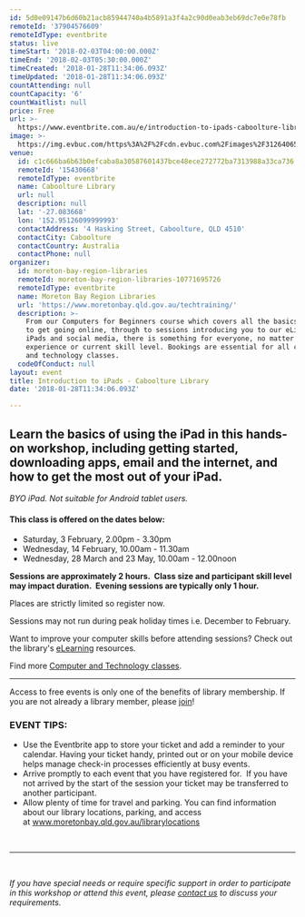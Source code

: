 ```yaml
---
id: 5d0e09147b6d60b21acb85944740a4b5891a3f4a2c90d0eab3eb69dc7e0e78fb
remoteId: '37904576609'
remoteIdType: eventbrite
status: live
timeStart: '2018-02-03T04:00:00.000Z'
timeEnd: '2018-02-03T05:30:00.000Z'
timeCreated: '2018-01-28T11:34:06.093Z'
timeUpdated: '2018-01-28T11:34:06.093Z'
countAttending: null
countCapacity: '6'
countWaitlist: null
price: Free
url: >-
  https://www.eventbrite.com.au/e/introduction-to-ipads-caboolture-library-tickets-37904576609?aff=ebapi
image: >-
  https://img.evbuc.com/https%3A%2F%2Fcdn.evbuc.com%2Fimages%2F31264065%2F175653860817%2F1%2Foriginal.jpg?s=2e2abcf23febdc43647146ada70e2c4d
venue:
  id: c1c666ba6b63b0efcaba8a30587601437bce48ece272772ba7313988a33ca736
  remoteId: '15430668'
  remoteIdType: eventbrite
  name: Caboolture Library
  url: null
  description: null
  lat: '-27.083668'
  lon: '152.95126099999993'
  contactAddress: '4 Hasking Street, Caboolture, QLD 4510'
  contactCity: Caboolture
  contactCountry: Australia
  contactPhone: null
organizer:
  id: moreton-bay-region-libraries
  remoteId: moreton-bay-region-libraries-10771695726
  remoteIdType: eventbrite
  name: Moreton Bay Region Libraries
  url: 'https://www.moretonbay.qld.gov.au/techtraining/'
  description: >-
    From our Computers for Beginners course which covers all the basics you need
    to get going online, through to sessions introducing you to our eLibrary,
    iPads and social media, there is something for everyone, no matter your past
    experience or current skill level. Bookings are essential for all computer
    and technology classes.
  codeOfConduct: null
layout: event
title: Introduction to iPads - Caboolture Library
date: '2018-01-28T11:34:06.093Z'

---
```

<H2><SPAN><SPAN>Learn the basics of using the iPad in this hands-on workshop, including getting started, downloading apps, email and the internet, and how to get the most out of your iPad.</SPAN> </SPAN></H2>
<P><SPAN><EM>BYO iPad. Not suitable for Android tablet users.</EM></SPAN></P>
<H4><STRONG><SPAN></SPAN></STRONG>This class is offered on the dates below:</H4>
<UL>
<LI>Saturday, 3 February, 2.00pm - 3.30pm</LI>
<LI>Wednesday, 14 February, 10.00am - 11.30am</LI>
<LI>Wednesday, 28 March and 23 May, 10.00am - 12.00noon </LI>
</UL>
<P CLASS="MsoNormal"><STRONG>Sessions are approximately 2 hours.  Class size and participant skill level may impact duration.  Evening sessions are typically only 1 hour.</STRONG></P>
<P CLASS="MsoNormal"><SPAN>Places are strictly limited so register now.</SPAN></P>
<P CLASS="MsoNormal"><SPAN>Sessions may not run during peak holiday times i.e. December to February.</SPAN></P>
<P CLASS="MsoNormal"><SPAN>Want to improve your computer skills before attending sessions? Check out the library's </SPAN><A HREF="https://www.moretonbay.qld.gov.au/libraries/eresources/learn/" TARGET="_blank" TITLE="Learn Online" REL="noreferrer noopener nofollow noopener noreferrer nofollow"><SPAN>eLearning</SPAN></A><SPAN> resources. </SPAN></P>
<P CLASS="MsoNormal"><SPAN>Find more </SPAN><A HREF="https://www.moretonbay.qld.gov.au/techtraining/" TARGET="_blank" REL="noreferrer noopener nofollow noopener noreferrer nofollow"><SPAN>Computer and Technology classes</SPAN></A><SPAN>.</SPAN><SPAN></SPAN></P>
<HR>
<P><SPAN>Access to free events is only one of the benefits of library membership. If you are not already a library member, please </SPAN><A HREF="https://www.moretonbay.qld.gov.au/libraries/join" TARGET="_blank" REL="noreferrer noopener nofollow noopener noreferrer nofollow"><SPAN>join</SPAN></A><SPAN>!</SPAN></P>
<H3 CLASS="MsoNormal"><STRONG>EVENT TIPS</STRONG>:</H3>
<UL>
<LI>Use the Eventbrite app to store your ticket and add a reminder to your calendar. Having your ticket handy, printed out or on your mobile device helps manage check-in processes efficiently at busy events.</LI>
<LI>Arrive promptly to each event that you have registered for.  If you have not arrived by the start of the session your ticket may be transferred to another participant.</LI>
<LI>Allow plenty of time for travel and parking. You can find information about our library locations, parking, and access at <A HREF="http://www.moretonbay.qld.gov.au/librarylocations" TARGET="_blank" REL="noreferrer noopener nofollow noopener noreferrer nofollow">www.moretonbay.qld.gov.au/librarylocations</A></LI>
</UL>
<P><BR></P>
<HR>
<P><BR></P>
<P><I>If you have special needs or require specific support in order to participate in this workshop or attend this event, please <A HREF="https://www.moretonbay.qld.gov.au/libraries/contact/" TARGET="_blank" REL="noreferrer noopener nofollow noopener noreferrer nofollow">contact us</A> to discuss your requirements.</I></P>
